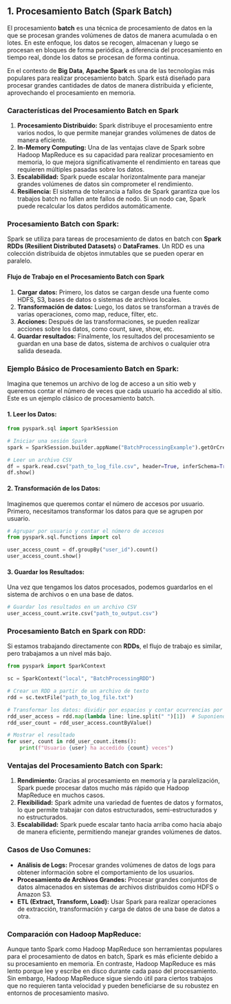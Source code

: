 ## 1. **Procesamiento Batch (Spark Batch)**

El procesamiento **batch** es una técnica de procesamiento de datos en la que se procesan grandes volúmenes de datos de manera acumulada o en lotes. En este enfoque, los datos se recogen, almacenan y luego se procesan en bloques de forma periódica, a diferencia del procesamiento en tiempo real, donde los datos se procesan de forma continua.

En el contexto de **Big Data**, **Apache Spark** es una de las tecnologías más populares para realizar procesamiento batch. Spark está diseñado para procesar grandes cantidades de datos de manera distribuida y eficiente, aprovechando el procesamiento en memoria.

### **Características del Procesamiento Batch en Spark**
1. **Procesamiento Distribuido:** Spark distribuye el procesamiento entre varios nodos, lo que permite manejar grandes volúmenes de datos de manera eficiente.
2. **In-Memory Computing:** Una de las ventajas clave de Spark sobre Hadoop MapReduce es su capacidad para realizar procesamiento en memoria, lo que mejora significativamente el rendimiento en tareas que requieren múltiples pasadas sobre los datos.
3. **Escalabilidad:** Spark puede escalar horizontalmente para manejar grandes volúmenes de datos sin comprometer el rendimiento.
4. **Resiliencia:** El sistema de tolerancia a fallos de Spark garantiza que los trabajos batch no fallen ante fallos de nodo. Si un nodo cae, Spark puede recalcular los datos perdidos automáticamente.

### **Procesamiento Batch con Spark:**
Spark se utiliza para tareas de procesamiento de datos en batch con **Spark RDDs (Resilient Distributed Datasets)** o **DataFrames**. Un RDD es una colección distribuida de objetos inmutables que se pueden operar en paralelo.

#### **Flujo de Trabajo en el Procesamiento Batch con Spark**
1. **Cargar datos:** Primero, los datos se cargan desde una fuente como HDFS, S3, bases de datos o sistemas de archivos locales.
2. **Transformación de datos:** Luego, los datos se transforman a través de varias operaciones, como map, reduce, filter, etc.
3. **Acciones:** Después de las transformaciones, se pueden realizar acciones sobre los datos, como count, save, show, etc.
4. **Guardar resultados:** Finalmente, los resultados del procesamiento se guardan en una base de datos, sistema de archivos o cualquier otra salida deseada.

### **Ejemplo Básico de Procesamiento Batch en Spark:**

Imagina que tenemos un archivo de log de acceso a un sitio web y queremos contar el número de veces que cada usuario ha accedido al sitio. Este es un ejemplo clásico de procesamiento batch.

#### **1. Leer los Datos:**
```python
from pyspark.sql import SparkSession

# Iniciar una sesión Spark
spark = SparkSession.builder.appName("BatchProcessingExample").getOrCreate()

# Leer un archivo CSV
df = spark.read.csv("path_to_log_file.csv", header=True, inferSchema=True)
df.show()
```

#### **2. Transformación de los Datos:**
Imaginemos que queremos contar el número de accesos por usuario. Primero, necesitamos transformar los datos para que se agrupen por usuario.

```python
# Agrupar por usuario y contar el número de accesos
from pyspark.sql.functions import col

user_access_count = df.groupBy("user_id").count()
user_access_count.show()
```

#### **3. Guardar los Resultados:**
Una vez que tengamos los datos procesados, podemos guardarlos en el sistema de archivos o en una base de datos.

```python
# Guardar los resultados en un archivo CSV
user_access_count.write.csv("path_to_output.csv")
```

### **Procesamiento Batch en Spark con RDD:**
Si estamos trabajando directamente con **RDDs**, el flujo de trabajo es similar, pero trabajamos a un nivel más bajo.

```python
from pyspark import SparkContext

sc = SparkContext("local", "BatchProcessingRDD")

# Crear un RDD a partir de un archivo de texto
rdd = sc.textFile("path_to_log_file.txt")

# Transformar los datos: dividir por espacios y contar ocurrencias por usuario
rdd_user_access = rdd.map(lambda line: line.split(" ")[1])  # Suponiendo que el user_id está en la segunda columna
rdd_user_count = rdd_user_access.countByValue()

# Mostrar el resultado
for user, count in rdd_user_count.items():
    print(f"Usuario {user} ha accedido {count} veces")
```

### **Ventajas del Procesamiento Batch con Spark:**
1. **Rendimiento:** Gracias al procesamiento en memoria y la paralelización, Spark puede procesar datos mucho más rápido que Hadoop MapReduce en muchos casos.
2. **Flexibilidad:** Spark admite una variedad de fuentes de datos y formatos, lo que permite trabajar con datos estructurados, semi-estructurados y no estructurados.
3. **Escalabilidad:** Spark puede escalar tanto hacia arriba como hacia abajo de manera eficiente, permitiendo manejar grandes volúmenes de datos.

### **Casos de Uso Comunes:**
- **Análisis de Logs:** Procesar grandes volúmenes de datos de logs para obtener información sobre el comportamiento de los usuarios.
- **Procesamiento de Archivos Grandes:** Procesar grandes conjuntos de datos almacenados en sistemas de archivos distribuidos como HDFS o Amazon S3.
- **ETL (Extract, Transform, Load):** Usar Spark para realizar operaciones de extracción, transformación y carga de datos de una base de datos a otra.

### **Comparación con Hadoop MapReduce:**
Aunque tanto Spark como Hadoop MapReduce son herramientas populares para el procesamiento de datos en batch, Spark es más eficiente debido a su procesamiento en memoria. En contraste, Hadoop MapReduce es más lento porque lee y escribe en disco durante cada paso del procesamiento. Sin embargo, Hadoop MapReduce sigue siendo útil para ciertos trabajos que no requieren tanta velocidad y pueden beneficiarse de su robustez en entornos de procesamiento masivo.
